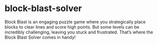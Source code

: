 # block-blast-solver
Block Blast is an engaging puzzle game where you strategically place blocks to clear lines and score high points. But some levels can be incredibly challenging, leaving you stuck and frustrated. That’s where the Block Blast Solver comes in handy!
